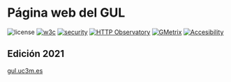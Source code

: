 # Página web del GUL

![license](https://img.shields.io/github/license/guluc3m/webpage?style=flat-square)
[![w3c](https://img.shields.io/w3c-validation/html?style=flat-square&targetUrl=https%3A%2F%2Fgul.es)](https://validator.nu/?doc=https%3A%2F%2Fgul.es)
[![security](https://img.shields.io/security-headers?style=flat-square&url=https%3A%2F%2Fgul.es)](https://securityheaders.com/?q=gul.es&followRedirects=on)
[![HTTP Observatory](https://img.shields.io/mozilla-observatory/grade-score/gul.es?style=flat-square)](https://observatory.mozilla.org/analyze/gul.es)
[![GMetrix](https://img.shields.io/badge/GTMetrix-A-success?style=flat-square)](https://gtmetrix.com/reports/gul.es/aaHMxJlp/)
[![Accesibility](https://img.shields.io/badge/Accesibility-96%2F100-success?style=flat-square)](https://accessibilitytest.org/results/jcXSArFcPY7V)

## Edición 2021

[gul.uc3m.es](https://gul.uc3m.es)
